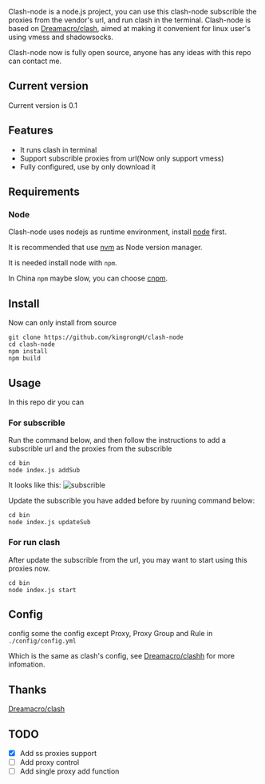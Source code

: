 Clash-node is a node.js project, you can use this clash-node subscrible the proxies from the vendor's url, and run clash in the terminal. 
Clash-node is based on [Dreamacro/clash](https://github.com/Dreamacro/clash), aimed at making it convenient for linux user's using vmess and shadowsocks.

Clash-node now is fully open source, anyone has any ideas with this repo can contact me.

## Current version

Current version is 0.1

## Features

* It runs clash in terminal
* Support subscrible proxies from url(Now only support vmess)
* Fully configured, use by only download it

## Requirements 

### Node

Clash-node uses nodejs as runtime environment, install [node](https://nodejs.org/en/) first.

It is recommended that use [nvm](https://github.com/nvm-sh/nvm) as Node version manager.

It is needed install node with `npm`.

In China `npm` maybe slow, you can choose [cnpm](https://npm.taobao.org/).

## Install

Now can only install from source 

```shell
git clone https://github.com/kingrongH/clash-node
cd clash-node
npm install
npm build
```

## Usage

In this repo dir you can 

### For subscrible 

Run the command below, and then follow the instructions to add a subscrible url and the proxies from the subscrible

```shell
cd bin
node index.js addSub
```
It looks like this:
![subscrible](https://i.loli.net/2019/04/29/5cc700a248f36.png)

Update the subscrible you have added before by ruuning command below:

```shell
cd bin
node index.js updateSub
```

### For run clash

After update the subscrible from the url, you may want to start using this proxies now.

```shell
cd bin
node index.js start
```

## Config

config some the config except Proxy, Proxy Group and Rule in `./config/config.yml`

Which is the same as clash's config, see [Dreamacro/clashh](https://github.com/Dreamacro/clash) for more infomation.


## Thanks

[Dreamacro/clash](https://github.com/Dreamacro/clash)


## TODO

* [x] Add ss proxies support
* [ ] Add proxy control
* [ ] Add single proxy add function
